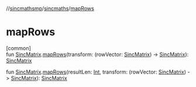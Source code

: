 //[sincmathsmp](../../index.md)/[sincmaths](index.md)/[mapRows](map-rows.md)

# mapRows

[common]\
fun [SincMatrix](-sinc-matrix/index.md).[mapRows](map-rows.md)(transform: (rowVector: [SincMatrix](-sinc-matrix/index.md)) -&gt; [SincMatrix](-sinc-matrix/index.md)): [SincMatrix](-sinc-matrix/index.md)

fun [SincMatrix](-sinc-matrix/index.md).[mapRows](map-rows.md)(resultLen: [Int](https://kotlinlang.org/api/latest/jvm/stdlib/kotlin/-int/index.html), transform: (rowVector: [SincMatrix](-sinc-matrix/index.md)) -&gt; [SincMatrix](-sinc-matrix/index.md)): [SincMatrix](-sinc-matrix/index.md)
